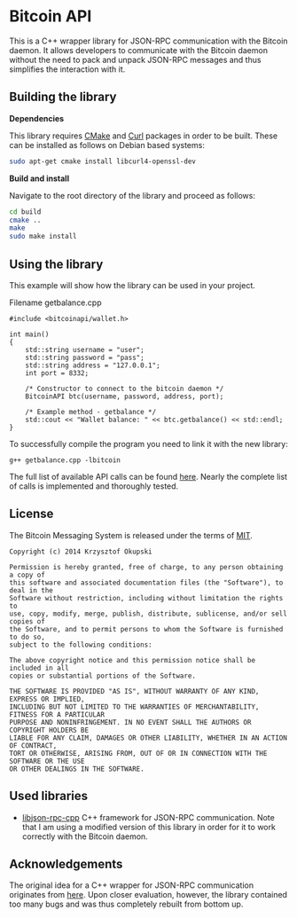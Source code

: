 Bitcoin API
===========

This is a C++ wrapper library for JSON-RPC communication with the Bitcoin daemon. It allows developers to communicate with the Bitcoin daemon without the need to pack and unpack JSON-RPC messages and thus simplifies the interaction with it.

Building the library
--------------------

**Dependencies**

This library requires [CMake](http://www.cmake.org/cmake/resources/software.html) and [Curl](http://curl.haxx.se) packages in order to be built. These can be installed as follows on Debian based systems:

```sh
sudo apt-get cmake install libcurl4-openssl-dev
```

**Build and install**

Navigate to the root directory of the library and proceed as follows:

```sh
cd build
cmake ..
make
sudo make install
```

Using the library
-----------------
This example will show how the library can be used in your project. 

Filename getbalance.cpp

```
#include <bitcoinapi/wallet.h>

int main()
{
    std::string username = "user";
    std::string password = "pass";
    std::string address = "127.0.0.1";
    int port = 8332;

    /* Constructor to connect to the bitcoin daemon */
    BitcoinAPI btc(username, password, address, port);

    /* Example method - getbalance */
    std::cout << "Wallet balance: " << btc.getbalance() << std::endl;
}
```

To successfully compile the program you need to link it with the new library:
```
g++ getbalance.cpp -lbitcoin
```

The full list of available API calls can be found [here](https://en.bitcoin.it/wiki/Original_Bitcoin_client/API_calls_list). Nearly the complete list of calls is implemented and thoroughly tested.

License
-------

The Bitcoin Messaging System is released under the terms of [MIT](http://en.wikipedia.org/wiki/MIT_License).

```
Copyright (c) 2014 Krzysztof Okupski

Permission is hereby granted, free of charge, to any person obtaining a copy of 
this software and associated documentation files (the "Software"), to deal in the 
Software without restriction, including without limitation the rights to 
use, copy, modify, merge, publish, distribute, sublicense, and/or sell copies of 
the Software, and to permit persons to whom the Software is furnished to do so, 
subject to the following conditions:

The above copyright notice and this permission notice shall be included in all 
copies or substantial portions of the Software.

THE SOFTWARE IS PROVIDED "AS IS", WITHOUT WARRANTY OF ANY KIND, EXPRESS OR IMPLIED, 
INCLUDING BUT NOT LIMITED TO THE WARRANTIES OF MERCHANTABILITY, FITNESS FOR A PARTICULAR 
PURPOSE AND NONINFRINGEMENT. IN NO EVENT SHALL THE AUTHORS OR COPYRIGHT HOLDERS BE 
LIABLE FOR ANY CLAIM, DAMAGES OR OTHER LIABILITY, WHETHER IN AN ACTION OF CONTRACT, 
TORT OR OTHERWISE, ARISING FROM, OUT OF OR IN CONNECTION WITH THE SOFTWARE OR THE USE 
OR OTHER DEALINGS IN THE SOFTWARE.
```

Used libraries
--------------
- [libjson-rpc-cpp](https://github.com/cinemast/libjson-rpc-cpp) C++ framework for JSON-RPC communication. Note that I am using a modified version of this library in order for it to work correctly with the Bitcoin daemon.

Acknowledgements
----------------
The original idea for a C++ wrapper for JSON-RPC communication originates from [here](https://github.com/mmgrant73/bitcoinapi). Upon closer evaluation, however, the library contained too many bugs and was thus completely rebuilt from bottom up.
